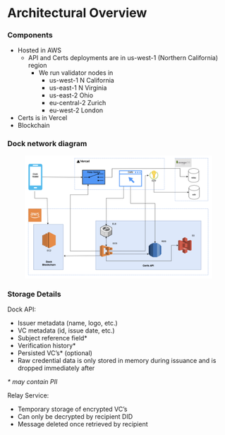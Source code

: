# Architectural Overview

### Components

* Hosted in AWS
  * API and Certs deployments are in us-west-1 (Northern California) region
    * We run validator nodes in
      * us-west-1 N California
      * us-east-1 N Virginia
      * us-east-2 Ohio
      * eu-central-2 Zurich
      * eu-west-2 London
* Certs is in Vercel
* Blockchain

### Dock network diagram

<figure><img src="../../.gitbook/assets/Screenshot 2024-05-29 at 15.38.23.png" alt=""><figcaption></figcaption></figure>

### Storage Details

Dock API:

* Issuer metadata (name, logo, etc.)
* VC metadata (id, issue date, etc.)
* Subject reference field\*
* Verification history\*
* Persisted VC’s\* (optional)
* Raw credential data is only stored in memory during issuance and is dropped immediately after

_\* may contain PII_

Relay Service:

* Temporary storage of encrypted VC’s
* Can only be decrypted by recipient DID
* Message deleted once retrieved by recipient

<figure><img src="https://lh7-us.googleusercontent.com/-p6BNQn6-xSP97KXXHEzQ1pOurKt-Ro5TBvay19l-yY-xDfvtwolovKZnKwB_mTl5A_3xoyAQgzT3Rh236pcn1ZI4mRZ8adwtL2lVapFBf-xVwVYJ81U0cf7UKHnaHTH-XRmKveXoiPtx_CsV_1ZGT9D=s2048" alt=""><figcaption></figcaption></figure>

